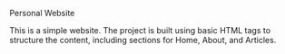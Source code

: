Personal Website

This is a simple  website. The project is built using basic HTML tags to structure the content, including sections for Home, About, and Articles.
